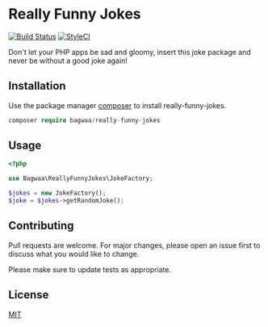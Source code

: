 # Really Funny Jokes


[![Build Status](https://travis-ci.com/bagwaa/really-funny-jokes.svg?branch=master)](https://travis-ci.com/bagwaa/really-funny-jokes)
[![StyleCI](https://github.styleci.io/repos/239808252/shield?branch=master)](https://github.styleci.io/repos/239808252)

Don't let your PHP apps be sad and gloomy, insert this joke package and never be without a good joke again!

## Installation

Use the package manager [composer](https://getcomposer.org/) to install really-funny-jokes.

```php
composer require bagwaa/really-funny-jokes
````

## Usage


```php
<?php

use Bagwaa\ReallyFunnyJokes\JokeFactory;

$jokes = new JokeFactory();
$joke = $jokes->getRandomJoke();
```

## Contributing
Pull requests are welcome. For major changes, please open an issue first to discuss what you would like to change.

Please make sure to update tests as appropriate.

## License
[MIT](https://choosealicense.com/licenses/mit/)
